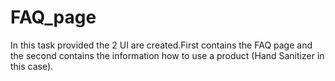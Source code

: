 # FAQ_page
In this task provided the 2 UI are created.First contains the FAQ page and the second contains the information how to use a product (Hand Sanitizer in this case).
